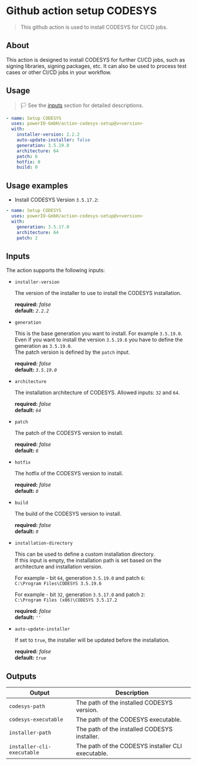 # Github action setup CODESYS

> This github action is used to install CODESYS for CI/CD jobs.

## About

This action is designed to install CODESYS for further CI/CD jobs, such as signing libraries, signing packages, etc. 
It can also be used to process test cases or other CI/CD jobs in your workflow.

## Usage

>:white_flag: See the [inputs](#inputs) section for detailed descriptions.

```yml
- name: Setup CODESYS
  uses: powerIO-GmbH/action-codesys-setup@v<version>
  with:
    installer-version: 2.2.2
    auto-update-installer: false
    generation: 3.5.19.0
    architecture: 64
    patch: 6
    hotfix: 0
    build: 0 
```

## Usage examples

- Install CODESYS Version `3.5.17.2`:
```yml
- name: Setup CODESYS
  uses: powerIO-GmbH/action-codesys-setup@v<version>
  with:
    generation: 3.5.17.0
    architecture: 64
    patch: 2
```

## Inputs

The action supports the following inputs:

- `installer-version`

  The version of the installer to use to install the CODESYS installation.

  **required:** *false*  
  **default:** *`2.2.2`* 

- `generation`

  This is the base generation you want to install. For example `3.5.19.0`.
  Even if you want to install the version `3.5.19.6` you have to define the generation as `3.5.19.0`.  
  The patch version is defined by the `patch` input.  

  **required:** *false*  
  **default:** *`3.5.19.0`* 

- `architecture`

  The installation architecture of CODESYS. Allowed inputs: `32` and `64`.

  **required:** *false*  
  **default:** *`64`* 

- `patch`

  The patch of the CODESYS version to install.

  **required:** *false*  
  **default:** *`0`* 

- `hotfix`

  The hotfix of the CODESYS version to install.

  **required:** *false*  
  **default:** *`0`* 

- `build`

  The build of the CODESYS version to install.

  **required:** *false*  
  **default:** *`0`* 

- `installation-directory`

  This can be used to define a custom installation directory.  
  If this input is empty, the installation path is set based on the architecture and installation version.  

  For example - bit `64`, generation `3.5.19.0` and patch `6`:  
  `C:\Program Files\CODESYS 3.5.19.6`

  For example - bit `32`, generation `3.5.17.0` and patch `2`:  
  `C:\Program Files (x86)\CODESYS 3.5.17.2`

  **required:** *false*  
  **default:** *`''`* 

- `auto-update-installer`

  If set to `true`, the installer will be updated before the installation.

  **required:** *false*  
  **default:** *`true`* 

## Outputs

| Output                     | Description                                       |
| -------------------------- | ------------------------------------------------- |
| `codesys-path`             | The path of the installed CODESYS version.        |
| `codesys-executable`       | The path of the CODESYS executable.               |
| `installer-path`           | The path of the installed CODESYS installer.      |
| `installer-cli-executable` | The path of the CODESYS installer CLI executable. |